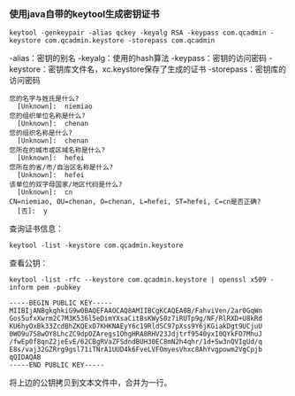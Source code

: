 ###  使用java自带的keytool生成密钥证书

``` shell
keytool -genkeypair -alias qckey -keyalg RSA -keypass com.qcadmin -keystore com.qcadmin.keystore -storepass com.qcadmin
```

-alias：密钥的别名
-keyalg：使用的hash算法
-keypass：密钥的访问密码
-keystore：密钥库文件名，xc.keystore保存了生成的证书
-storepass：密钥库的访问密码

``` shell
您的名字与姓氏是什么?
  [Unknown]:  niemiao
您的组织单位名称是什么?
  [Unknown]:  chenan
您的组织名称是什么?
  [Unknown]:  chenan
您所在的城市或区域名称是什么?
  [Unknown]:  hefei
您所在的省/市/自治区名称是什么?
  [Unknown]:  hefei
该单位的双字母国家/地区代码是什么?
  [Unknown]:  cn
CN=niemiao, OU=chenan, O=chenan, L=hefei, ST=hefei, C=cn是否正确?
  [否]:  y
```

查询证书信息：

``` shell
keytool -list -keystore com.qcadmin.keystore
```

查看公钥：

   ``` shell
keytool -list -rfc --keystore com.qcadmin.keystore | openssl x509 -inform pem -pubkey
   ```

```shell
-----BEGIN PUBLIC KEY-----
MIIBIjANBgkqhkiG9w0BAQEFAAOCAQ8AMIIBCgKCAQEA0B/FahviVen/2ar0GqWn
Gos5ufxXwrm2C7M3K536l5eDimYXsaCitBsKWyS0z7iRUTp9g/NF/RlRXD+U8kRd
KU6hyOxBk33ZcdBhZKQExD7KHKNAEyY6c19RldSC97pXss9Y6jKGiakDgt9UCjuU
0WO9u7S8wOY8LhcZC9dpOZAregs1OhgHRA8RHV23Jdjtrf9540yxI0QYkFO7MhuJ
/fwEp0f8qnZ2jeEvE/62CBgRVaZFSdndBUH30EC8mN2h4qhr/1d+Sw3nQVIgUd/q
E8s/vaj32GZRrg9gsl71iTNrA1UUD4k6FveLVFOmyesVhxc8AhYvgpowm2VgCpjb
qQIDAQAB
-----END PUBLIC KEY-----
```

将上边的公钥拷贝到文本文件中，合并为一行。